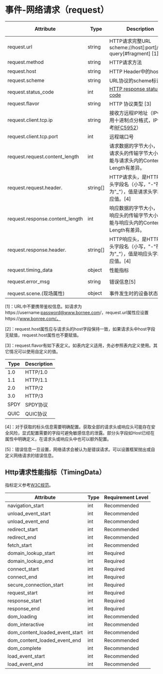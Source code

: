 
# 事件-网络请求（request）

| Attribute | Type | Description | Examples | Requirement Level |
| -- | -- | -- | -- | -- |
| request.url | string | HTTP请求完整URL<br>scheme://host[:port]/path?query[#fragment] [1] | https://www.bonree.com | Required |
| request.method | string | HTTP请求方法 | GET;POST | Required |
| request.host | string | HTTP Header中的host [2] | www.bonree.com | Recommended |
| request.scheme | string | URL协议的scheme标识 | http;https;tcp; | Recommended |
| request.status_code | int | [HTTP response status code](https://tools.ietf.org/html/rfc7231#section-6) | 200 | Conditionally Required |
| request.flavor | string | HTTP 协议类型 [3] | 1.1 | Recommended |
| request.client.tcp.ip | string | 接收方远程IP地址（IPv4使用十进制点分格式，IPv6参考[RFC5952](https://tools.ietf.org/html/rfc5952)） | 127.0.0.1 | Recommended |
| request.client.tcp.port | int | 远程端口号 | 80;8080;443 | Recommended |
| request.request.content_length | int | 请求数据的字节大小，包括请求头的传输字节大小，可能与请求头内的Content-Length有差异。 | 1024 | Recommended |
| request.request.header.<key> | string[] | HTTP请求头，<key>是HTTP请求头字段名（小写，"-"符替换为"_"），值是请求头字段对应值。[4] | http.request.header.content_type=["application/json"]; | Recommended |
| request.response.content_length | int | 响应数据的字节大小，包括响应头的传输字节大小，可能与响应头内的Content-Length有差异。 | 2048 | Recommended |
| request.response.header.<key> | string[] | HTTP响应头，<key>是HTTP响应头字段名（小写，"-"符替换为"_"），值是响应头字段对应值。[4] | http.response.header.content_type=["application/json"]; | Recommended |
| request.timing_data | object | 性能指标 | 详见[性能指标（TimingData）](#http请求性能指标timingdata)定义 | Required |
| request.error_msg | string | 错误信息[5] | The host name for a URL couldn’t be resolved. | Recommended |
| request.scene.(现场属性) | object | 事件发生时的设备状态信息 | 详见[现场属性](./event_common.md) | Required |

[1]：URL中不要携带鉴权信息。如请求为https://username:password@www.bornee.com/，request.url属性应设置https://www.bonree.com/。

[2]：request.host属性应与请求头的host字段保持一致，如果请求头中host字段无赋值，request.host属性也不要赋值。

[3]：request.flavor有如下表定义。如表内定义适用，务必参照表内定义使用。其它情况可以使用自定义的值。

| Type | Description |
| -- | -- |
| 1.0 | HTTP/1.0 |
| 1.1 | HTTP/1.1 |
| 2.0 | HTTP/2 |
| 3.0 | HTTP/3 |
| SPDY | SPDY协议 |
| QUIC | QUIC协议 |

[4]：对于获取的标头信息需要明确配置。获取全部的请求头或响应头可能存在安全风险，显式配置需要的字段可避免敏感信息的泄露。部分头字段如Host已经在属性中明确定义，在请求头或响应头中也可以额外配置。

[5]：错误信息一旦设置，网络请求会被认为是错误请求。可以设置框架抛出或自定义网络请求的错误信息。

## Http请求性能指标（TimingData）

指标定义参考[W3C规范](https://www.w3.org/TR/navigation-timing/#performancetiming)。

| Attribute | Type | Requirement Level |
| -- | -- | -- |
| navigation_start | int | Recommended |
| unload_event_start | int | Recommended |
| unload_event_end | int | Recommended |
| redirect_start | int | Recommended |
| redirect_end | int | Recommended |
| fetch_start | int | Recommended |
| domain_lookup_start | int | Required |
| domain_lookup_end | int | Required |
| connect_start | int | Required |
| connect_end | int | Required |
| secure_connection_start | int | Required |
| request_start | int | Required |
| response_start | int | Required |
| response_end | int | Required |
| dom_loading | int | Recommended |
| dom_interactive | int | Recommended |
| dom_content_loaded_event_start | int | Recommended |
| dom_content_loaded_event_end | int | Recommended |
| dom_complete | int | Recommended |
| load_event_start | int | Recommended |
| load_event_end | int | Recommended |

